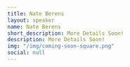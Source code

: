 ```yaml
---
title: Nate Berens
layout: speaker
name: Nate Berens
short_description: More Details Soon!
description: More Details Soon!
img: "/img/coming-soon-square.png"
social: null
---
```


